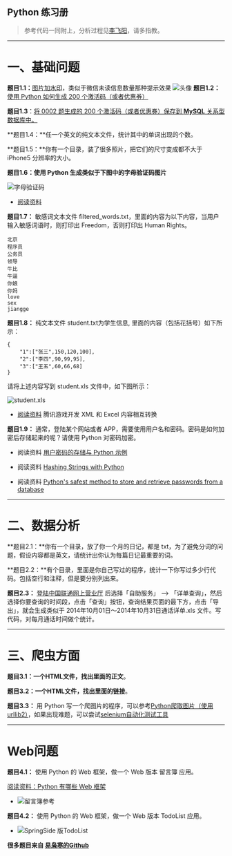 ## Python 练习册 ##

> 参考代码一同附上，分析过程见[李飞阳](https://mmmxcc.cn/tags/Python%E7%BB%83%E4%B9%A0%E9%A2%98/)，请多指教。

---
 # 一、基础问题

**题目1.1：**[图片加水印](https://mmmxcc.cn/2016/12/16/%E7%AC%AC%E4%B8%80%E9%A2%98%EF%BC%9APython%E5%9B%BE%E7%89%87%E6%B7%BB%E5%8A%A0%E6%B0%B4%E5%8D%B0/)，类似于微信未读信息数量那种提示效果
![头像](http://cdn.mmmxcc.cn/blog/20161216/115246388.jpg?imageMogr2/thumbnail/!80p)
**题目1.2：**[使用 Python 如何生成 200 个激活码（或者优惠券）](https://mmmxcc.cn/2017/02/07/%E7%AC%AC%E4%BA%8C%E9%A2%98%EF%BC%9A%E4%BD%BF%E7%94%A8-Python-%E5%A6%82%E4%BD%95%E7%94%9F%E6%88%90-200-%E4%B8%AA%E6%BF%80%E6%B4%BB%E7%A0%81/)

**题目1.3**：[将 0002 题生成的 200 个激活码（或者优惠券）保存到 **MySQL** 关系型数据库中。 ](https://mmmxcc.cn/2017/02/10/%E7%AC%AC%E4%B8%89%E9%A2%98%EF%BC%9A%E5%B0%86200%E4%B8%AA%E6%BF%80%E6%B4%BB%E7%A0%81%E4%BF%9D%E5%AD%98%E5%88%B0-MySQL/)


**题目1.4：**任一个英文的纯文本文件，统计其中的单词出现的个数。

**题目1.5：**你有一个目录，装了很多照片，把它们的尺寸变成都不大于 iPhone5 分辨率的大小。

**题目1.6：**使用 Python 生成类似于下图中的**字母验证码图片**

![字母验证码](http://i.imgur.com/aVhbegV.jpg)

- [阅读资料](http://stackoverflow.com/questions/2823316/generate-a-random-letter-in-python) 

**题目1.7：** 敏感词文本文件 filtered_words.txt，里面的内容为以下内容，当用户输入敏感词语时，则打印出 Freedom，否则打印出 Human Rights。

    北京
    程序员
    公务员
    领导
    牛比
    牛逼
    你娘
    你妈
    love
    sex
	jiangge

**题目1.8：** 纯文本文件 student.txt为学生信息, 里面的内容（包括花括号）如下所示：

    {
    	"1":["张三",150,120,100],
    	"2":["李四",90,99,95],
    	"3":["王五",60,66,68]
    }

请将上述内容写到 student.xls 文件中，如下图所示：

![student.xls](http://i.imgur.com/nPDlpme.jpg)

- [阅读资料](http://www.cnblogs.com/skynet/archive/2013/05/06/3063245.html) 腾讯游戏开发 XML 和 Excel 内容相互转换

**题目1.9：** 通常，登陆某个网站或者 APP，需要使用用户名和密码。密码是如何加密后存储起来的呢？请使用 Python 对密码加密。

- 阅读资料 [用户密码的存储与 Python 示例](http://zhuoqiang.me/password-storage-and-python-example.html)

- 阅读资料 [Hashing Strings with Python](http://www.pythoncentral.io/hashing-strings-with-python/)

- 阅读资料 [Python's safest method to store and retrieve passwords from a database](http://stackoverflow.com/questions/2572099/pythons-safest-method-to-store-and-retrieve-passwords-from-a-database)

---
# 二、数据分析

**题目2.1：**你有一个目录，放了你一个月的日记，都是 txt，为了避免分词的问题，假设内容都是英文，请统计出你认为每篇日记最重要的词。

**题目2.2：**有个目录，里面是你自己写过的程序，统计一下你写过多少行代码。包括空行和注释，但是要分别列出来。

**题目2.3：** [登陆中国联通网上营业厅](http://iservice.10010.com/index_.html) 后选择「自助服务」 --> 「详单查询」，然后选择你要查询的时间段，点击「查询」按钮，查询结果页面的最下方，点击「导出」，就会生成类似于 2014年10月01日～2014年10月31日通话详单.xls 文件。写代码，对每月通话时间做个统计。

---
# 三、爬虫方面

**题目3.1：**一个HTML文件，找出里面的**正文**。

**题目3.2：**一个HTML文件，找出里面的**链接**。

**题目3.3：** 用 Python 写一个爬图片的程序，可以参考[Python爬取图片（使用urllib2）](https://mmmxcc.cn/2016/12/15/Python%E7%88%AC%E5%8F%96%E5%9B%BE%E7%89%87%EF%BC%88%E4%BD%BF%E7%94%A8urllib2%EF%BC%89/)，如果出现难题，可以尝试[selenium自动化测试工具](https://mmmxcc.cn/2016/12/29/%E4%BD%BF%E7%94%A8Python-selenium%E5%A4%84%E7%90%86%E9%A1%B5%E9%9D%A2%E5%BB%B6%E8%BF%9F%E5%8A%A0%E8%BD%BD%E9%97%AE%E9%A2%98/)



---
#  Web问题

**题目4.1：** 使用 Python 的 Web 框架，做一个 Web 版本 留言簿 应用。

[阅读资料：Python 有哪些 Web 框架](http://v2ex.com/t/151643#reply53)

- ![留言簿参考](http://i.imgur.com/VIyCZ0i.jpg)


**题目4.2：** 使用 Python 的 Web 框架，做一个 Web 版本 TodoList 应用。

- ![SpringSide 版TodoList](http://i.imgur.com/NEf7zHp.jpg)



**很多题目来自 [易枭寒的Github](https://github.com/Yixiaohan)**
